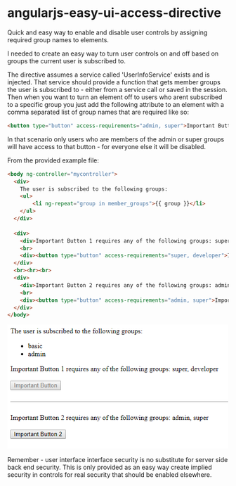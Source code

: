 # angularjs-easy-ui-access-directive
Quick and easy way to enable and disable user controls by assigning required group names to elements.

I needed to create an easy way to turn user controls on and off based on groups the current user is subscribed to.

The directive assumes a service called 'UserInfoService' exists and is injected.  That service should provide a function that gets member groups the user is subscribed to - either from a service call or saved in the session.  Then when you want to turn an element off to users who arent subscribed to a specific group you just add the following attribute to an element with a comma separated list of group names that are required like so:

```html
<button type="button" access-requirements="admin, super">Important Button</button>
```
In that scenario only users who are members of the admin or super groups will have access to that button - for everyone else it will be disabled.

From the provided example file:
```html
<body ng-controller="mycontroller">
  <div>
    The user is subscribed to the following groups:
    <ul>
        <li ng-repeat="group in member_groups">{{ group }}</li>
    </ul>
  </div>
  
  <div>
    <div>Important Button 1 requires any of the following groups: super, developer</div>
    <br>
    <div><button type="button" access-requirements="super, developer">Important Button</button></div>
  </div>
  <br><hr><br>
  <div>
    <div>Important Button 2 requires any of the following groups: admin, super</div>
    <br>
    <div><button type="button" access-requirements="admin, super">Important Button 2</button></div>
  </div>
</body>
```

![alt text](https://raw.githubusercontent.com/mvcuccaro/angularjs-easy-ui-access-directive/003655821089b2ff86b32447e7ad0c892c912cd4/screenshots/angular-easy-ui-access-directive-screenshot.png)

Remember - user interface interface security is no substitute for server side back end security.  This is only provided as an easy way create implied security in controls for real security that should be enabled elsewhere. 
